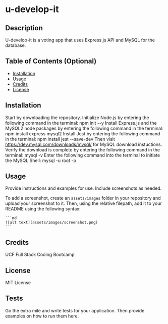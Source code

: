 # u-develop-it

## Description
U-develop-it is a voting app that uses Express.js API and MySQL for the database. 

## Table of Contents (Optional)

- [Installation](#installation)
- [Usage](#usage)
- [Credits](#credits)
- [License](#license)

## Installation

Start by downloading the repository.
Initialize Node.js by entering the following command in the terminal:
    npm init --y
Install Express.js and the MySQL2 node packages by entering the following command in the terminal:
    npm install express mysql2
Install Jest by entering the following command in the terminal:
    npm install jest --save-dev
Then visit https://dev.mysql.com/downloads/mysql/ for MySQL download instuctions. 
Verify the download is complete by entering the following command in the terminal:
    mysql -v
Enter the following command into the terminal to initiate the MySQL Shell:
    mysql -u root -p


## Usage

Provide instructions and examples for use. Include screenshots as needed.

To add a screenshot, create an `assets/images` folder in your repository and upload your screenshot to it. Then, using the relative filepath, add it to your README using the following syntax:

    ```md
    ![alt text](assets/images/screenshot.png)
    ```

## Credits

UCF Full Stack Coding Bootcamp

## License

MIT License


## Tests

Go the extra mile and write tests for your application. Then provide examples on how to run them here.
